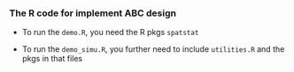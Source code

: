 ### The R code for implement ABC design 

- To run the `demo.R`, you need the R pkgs `spatstat`

- To run the `demo_simu.R`, you further need to include `utilities.R` and the pkgs in that files

